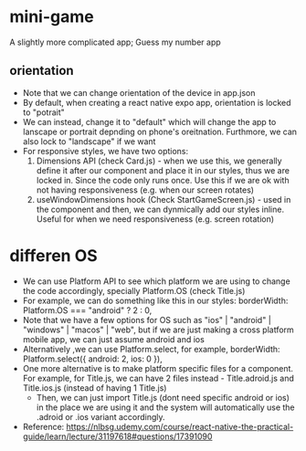 # mini-game

A slightly more complicated app; Guess my number app

## orientation

- Note that we can change orientation of the device in app.json
- By default, when creating a react native expo app, orientation is locked to "potrait"
- We can instead, change it to "default" which will change the app to lanscape or portrait depnding on phone's oreitnation. Furthmore, we can also lock to "landscape" if we want
- For responsive styles, we have two options:
  1. Dimensions API (check Card.js) - when we use this, we generally define it after our component and place it in our styles, thus we are locked in. Since the code only runs once. Use this if we are ok with not having responsiveness (e.g. when our screen rotates)
  2. useWindowDimensions hook (Check StartGameScreen.js) - used in the component and then, we can dynmically add our styles inline. Useful for when we need responsiveness (e.g. screen rotation)

# differen OS

- We can use Platform API to see which platform we are using to change the code accordingly, specially Platform.OS (check Title.js)
- For example, we can do something like this in our styles: borderWidth: Platform.OS === "android" ? 2 : 0,
- Note that we have a few options for OS such as "ios" | "android" | "windows" | "macos" | "web", but if we are just making a cross platform mobile app, we can just assume android and ios
- Alternatively ,we can use Platform.select, for example, borderWidth: Platform.select({ android: 2, ios: 0 }),
- One more alternative is to make platform specific files for a component. For example, for Title.js, we can have 2 files instead - Title.adroid.js and Title.ios.js (instead of having 1 Title.js)
  - Then, we can just import Title.js (dont need specific android or ios) in the place we are using it and the system will automatically use the .adroid or .ios variant accordingly.
- Reference: https://nlbsg.udemy.com/course/react-native-the-practical-guide/learn/lecture/31197618#questions/17391090
